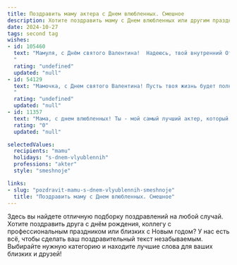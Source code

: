 ```yaml
---
title: Поздравить маму актера с Днем влюбленных. Смешное
description: Хотите поздравить маму с Днем влюбленных или другим праздником? Наш ИИ создаст незабываемое поздравление, а вы обязательно выделитесь среди других.  
date: 2024-10-27
tags: second tag
wishes:
- id: 105460
  text: "Мамуля, с Днём святого Валентина!  Надеюсь, твой внутренний Отелло сегодня не ревнует тебя ни к одному Гамлету, ни к какому Ромео!  Пусть твоя жизнь будет полна комедийных ситуаций, а любовь –  трагедией лишь в самом лучшем смысле этого слова (то есть,  счастливым концом!).  Целую крепко-крепко!
  "
  rating: "undefined"
  updated: "null"
- id: 54129
  text: "Мамочка, с Днем святого Валентина! Пусть твоя жизнь будет полна оваций, а любовь - ярче, чем софиты на сцене! 🎭❤️  Желаю тебе бесконечного  счастливого \"антракта\" и  \"браво\" от жизни!
  "
  rating: "undefined"
  updated: "null"
- id: 11357
  text: "Мама, с днем влюбленных! Ты - мой самый лучший актер, который всегда играет роль идеальной мамы. Пусть твои роли в жизни всегда будут счастливыми, как в лучших комедиях! А я буду твоим самым преданным зрителем, даже если ты решишь сыграть роль супергероини и спасти мир от всех невзгод. С днем влюбленных, моя любимая актриса!"
  rating: "0"
  updated: "null"

selectedValues:
  recipients: "mamu"
  holidays: "s-dnem-vlyublennih"
  professions: "akter"
  style: "smeshnoje"

links:
- slug: "pozdravit-mamu-s-dnem-vlyublennih-smeshnoje"
  title: "Поздравить маму с Днем влюбленных. Смешное"
---
```


Здесь вы найдете отличную подборку поздравлений на любой случай. 
Хотите поздравить друга с днём рождения, коллегу с профессиональным праздником или близких с Новым годом? У нас есть всё, чтобы сделать ваш поздравительный текст незабываемым. Выбирайте нужную категорию и находите лучшие слова для ваших близких и друзей!
